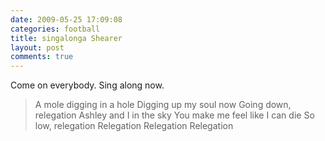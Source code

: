 ```yaml
---
date: 2009-05-25 17:09:08
categories: football
title: singalonga Shearer
layout: post
comments: true
---
```

Come on everybody. Sing along now.

> A mole digging in a hole Digging up my soul now Going down, relegation
> Ashley and I in the sky You make me feel like I can die So low,
> relegation
> Relegation Relegation Relegation

